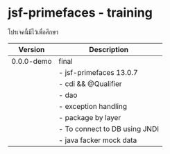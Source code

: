 # jsf-primefaces - training

โปรเจคนี้มีไว้เพื่อศึกษา

|Version|Description|
|-------|-----------|
|0.0.0-demo| final | อัพเวอร์ชั่น demo
|         |- jsf-primefaces 13.0.7
|         |- cdi && @Qualifier
|         |- dao
|         |- exception handling
|         |- package by layer
|         |- To connect to DB using JNDI
|         |- java facker mock data